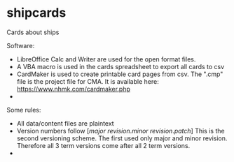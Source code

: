 # shipcards
Cards about ships

Software:
- LibreOffice Calc and Writer are used for the open format files.
- A VBA macro is used in the cards spreadsheet to export all cards to csv
- CardMaker is used to create printable card pages from csv. The ".cmp" file is the project file for CMA.
  It is available here: https://www.nhmk.com/cardmaker.php
- 
Some rules:
- All data/content files are plaintext
- Version numbers follow [*major revision*.*minor revision*.*patch*] 
  This is the second versioning scheme. 
  The first used only major and minor revision. 
  Therefore all 3 term versions come after all 2 term versions.
- 
